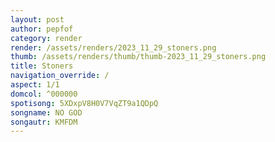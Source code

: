 ```yaml
---
layout: post
author: pepfof
category: render
render: /assets/renders/2023_11_29_stoners.png
thumb: /assets/renders/thumb/thumb-2023_11_29_stoners.png
title: Stoners
navigation_override: /
aspect: 1/1
domcol: ^000000
spotisong: 5XDxpV8H0V7VqZT9a1QDpQ
songname: NO GOD
songautr: KMFDM
---
```


<!--USER BEGIN 1-->

<!--USER END 1-->

<!--more-->
<!--USER BEGIN 2-->

<!--USER END 2-->

